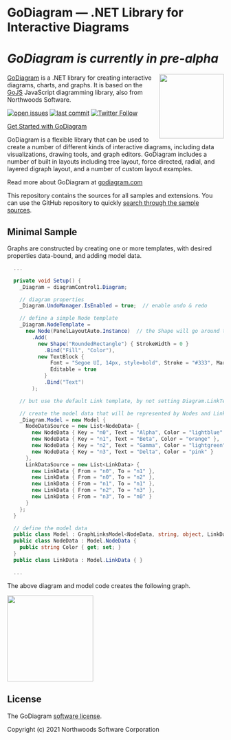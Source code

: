 GoDiagram — .NET Library for Interactive Diagrams
============================================

# *GoDiagram is currently in pre-alpha*

<img align="right" height="150" src="https://www.nwoods.com/images/go.png">

[GoDiagram](https://godiagram.com) is a .NET library for creating interactive diagrams, charts, and graphs. It is based on the [GoJS](https://gojs.net) JavaScript diagramming library, also from Northwoods Software.

[![open issues](https://img.shields.io/github/issues-raw/NorthwoodsSoftware/GoDiagram.svg)](https://github.com/NorthwoodsSoftware/GoDiagram/issues)
[![last commit](https://img.shields.io/github/last-commit/NorthwoodsSoftware/GoDiagram.svg)](https://github.com/NorthwoodsSoftware/GoDiagram/commits/master)
[![Twitter Follow](https://img.shields.io/twitter/follow/NorthwoodsGo.svg?style=social&label=Follow)](https://twitter.com/NorthwoodsGo)

[Get Started with GoDiagram](https://godiagram.com/learn)


GoDiagram is a flexible library that can be used to create a number of different kinds of interactive diagrams, including data visualizations, drawing tools, and graph editors. GoDiagram includes a number of built in layouts including tree layout, force directed, radial, and layered digraph layout, and a number of custom layout examples.

Read more about GoDiagram at [godiagram.com](https://godiagram.com)

This repository contains the sources for all samples and extensions.
You can use the GitHub repository to quickly [search through the sample sources](https://github.com/NorthwoodsSoftware/GoDiagram/search?q=FindNodeDataForKey&type=Code).

## Minimal Sample

Graphs are constructed by creating one or more templates, with desired properties data-bound, and adding model data.

```cs
  ...

  private void Setup() {
    _Diagram = diagramControl1.Diagram;

    // diagram properties
    _Diagram.UndoManager.IsEnabled = true;  // enable undo & redo

    // define a simple Node template
    _Diagram.NodeTemplate =
      new Node(PanelLayoutAuto.Instance)  // the Shape will go around the TextBlock
        .Add(
          new Shape("RoundedRectangle") { StrokeWidth = 0 }
            .Bind("Fill", "Color"),
          new TextBlock {
              Font = "Segoe UI, 14px, style=bold", Stroke = "#333", Margin = 8, // Specify a margin to add some room around the text
              Editable = true
            }
            .Bind("Text")
        );

    // but use the default Link template, by not setting Diagram.LinkTemplate

    // create the model data that will be represented by Nodes and Links
    _Diagram.Model = new Model {
      NodeDataSource = new List<NodeData> {
        new NodeData { Key = "n0", Text = "Alpha", Color = "lightblue" },
        new NodeData { Key = "n1", Text = "Beta", Color = "orange" },
        new NodeData { Key = "n2", Text = "Gamma", Color = "lightgreen" },
        new NodeData { Key = "n3", Text = "Delta", Color = "pink" }
      },
      LinkDataSource = new List<LinkData> {
        new LinkData { From = "n0", To = "n1" },
        new LinkData { From = "n0", To = "n2" },
        new LinkData { From = "n1", To = "n1" },
        new LinkData { From = "n2", To = "n3" },
        new LinkData { From = "n3", To = "n0" }
      }
    };
  }

  // define the model data
  public class Model : GraphLinksModel<NodeData, string, object, LinkData, string, string> { }
  public class NodeData : Model.NodeData {
    public string Color { get; set; }
  }
  public class LinkData : Model.LinkData { }

  ...
```

The above diagram and model code creates the following graph.

<img width="200" height="200" src="https://godiagram.com/assets/images/screenshots/minimal.png">


## License

The GoDiagram <a href="https://godiagram.com/license.html">software license</a>.


Copyright (c) 2021 Northwoods Software Corporation
